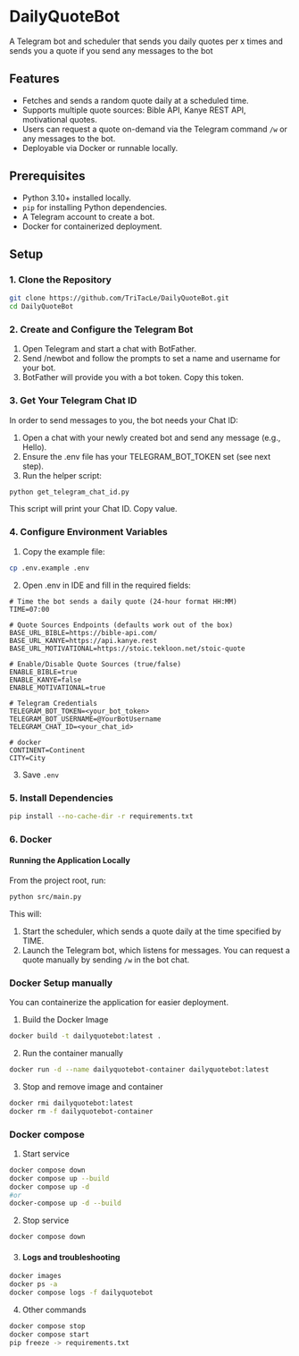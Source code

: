 # DailyQuoteBot

A Telegram bot and scheduler that sends you daily quotes per x times and sends you a quote if you send any messages to the bot

## Features

- Fetches and sends a random quote daily at a scheduled time.
- Supports multiple quote sources: Bible API, Kanye REST API, motivational quotes.
- Users can request a quote on-demand via the Telegram command `/w` or any messages to the bot.
- Deployable via Docker or runnable locally.

## Prerequisites

- Python 3.10+ installed locally.
- `pip` for installing Python dependencies.
- A Telegram account to create a bot.
- Docker for containerized deployment.

## Setup

### 1. Clone the Repository

```bash
git clone https://github.com/TriTacLe/DailyQuoteBot.git
cd DailyQuoteBot
```

### 2. Create and Configure the Telegram Bot

1. Open Telegram and start a chat with BotFather.
2. Send /newbot and follow the prompts to set a name and username for your bot.
3. BotFather will provide you with a bot token. Copy this token.

### 3. Get Your Telegram Chat ID

In order to send messages to you, the bot needs your Chat ID:

1. Open a chat with your newly created bot and send any message (e.g., Hello).
2. Ensure the .env file has your TELEGRAM_BOT_TOKEN set (see next step).
3. Run the helper script:

```bash
python get_telegram_chat_id.py
```

This script will print your Chat ID. Copy value.

### 4. Configure Environment Variables

1. Copy the example file:

```bash
cp .env.example .env
```

2. Open .env in IDE and fill in the required fields:

```dotenv
# Time the bot sends a daily quote (24-hour format HH:MM)
TIME=07:00

# Quote Sources Endpoints (defaults work out of the box)
BASE_URL_BIBLE=https://bible-api.com/
BASE_URL_KANYE=https://api.kanye.rest
BASE_URL_MOTIVATIONAL=https://stoic.tekloon.net/stoic-quote

# Enable/Disable Quote Sources (true/false)
ENABLE_BIBLE=true
ENABLE_KANYE=false
ENABLE_MOTIVATIONAL=true

# Telegram Credentials
TELEGRAM_BOT_TOKEN=<your_bot_token>
TELEGRAM_BOT_USERNAME=@YourBotUsername
TELEGRAM_CHAT_ID=<your_chat_id>

# docker
CONTINENT=Continent
CITY=City
```

3. Save `.env`

### 5. Install Dependencies

```bash
pip install --no-cache-dir -r requirements.txt
```

### 6. Docker

#### Running the Application Locally

From the project root, run:

```bash
python src/main.py
```

This will:

1. Start the scheduler, which sends a quote daily at the time specified by TIME.
2. Launch the Telegram bot, which listens for messages. You can request a quote manually by sending `/w` in the bot chat.

### Docker Setup manually

You can containerize the application for easier deployment.

1. Build the Docker Image

```bash
docker build -t dailyquotebot:latest .
```

2. Run the container manually

```bash
docker run -d --name dailyquotebot-container dailyquotebot:latest
```

3. Stop and remove image and container

```bash
docker rmi dailyquotebot:latest
docker rm -f dailyquotebot-container
```

### Docker compose

1. Start service

```bash
docker compose down
docker compose up --build
docker compose up -d
#or
docker-compose up -d --build
```

2. Stop service

```bash
docker compose down
```

3. #### Logs and troubleshooting

```bash
docker images
docker ps -a
docker compose logs -f dailyquotebot
```

4. Other commands

```bash
docker compose stop
docker compose start
pip freeze -> requirements.txt
```
